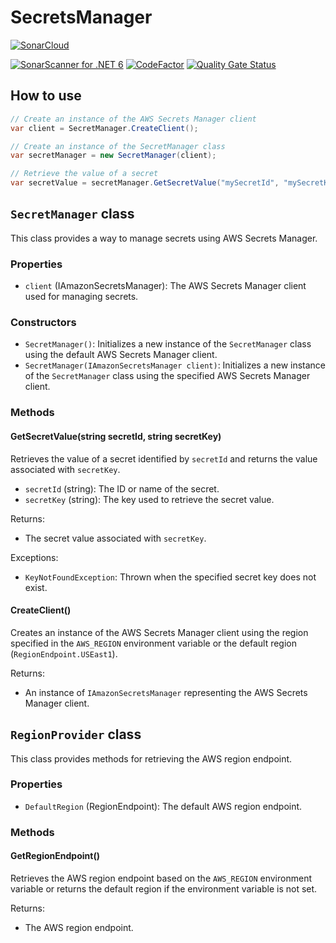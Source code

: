 # SecretsManager

[![SonarCloud](https://sonarcloud.io/images/project_badges/sonarcloud-white.svg)](https://sonarcloud.io/summary/new_code?id=The-Poolz_SecretsManager)

[![SonarScanner for .NET 6](https://github.com/The-Poolz/SecretsManager/actions/workflows/dotnet.yml/badge.svg?branch=master)](https://github.com/The-Poolz/SecretsManager/actions/workflows/dotnet.yml)
[![CodeFactor](https://www.codefactor.io/repository/github/the-poolz/secretsmanager/badge)](https://www.codefactor.io/repository/github/the-poolz/secretsmanager)
[![Quality Gate Status](https://sonarcloud.io/api/project_badges/measure?project=The-Poolz_SecretsManager&metric=alert_status&token=372f9dddfc2bc5547a55e9a85cf072de406df1de)](https://sonarcloud.io/summary/new_code?id=The-Poolz_SecretsManager)

## How to use

```csharp
// Create an instance of the AWS Secrets Manager client
var client = SecretManager.CreateClient();

// Create an instance of the SecretManager class
var secretManager = new SecretManager(client);

// Retrieve the value of a secret
var secretValue = secretManager.GetSecretValue("mySecretId", "mySecretKey");
```

## `SecretManager` class

This class provides a way to manage secrets using AWS Secrets Manager.

### Properties

- `client` (IAmazonSecretsManager): The AWS Secrets Manager client used for managing secrets.

### Constructors

- `SecretManager()`: Initializes a new instance of the `SecretManager` class using the default AWS Secrets Manager client.
- `SecretManager(IAmazonSecretsManager client)`: Initializes a new instance of the `SecretManager` class using the specified AWS Secrets Manager client.

### Methods

#### GetSecretValue(string secretId, string secretKey)

Retrieves the value of a secret identified by `secretId` and returns the value associated with `secretKey`.

- `secretId` (string): The ID or name of the secret.
- `secretKey` (string): The key used to retrieve the secret value.

Returns:
- The secret value associated with `secretKey`.

Exceptions:

- `KeyNotFoundException`: Thrown when the specified secret key does not exist.

#### CreateClient()

Creates an instance of the AWS Secrets Manager client using the region specified in the `AWS_REGION` environment variable or the default region (`RegionEndpoint.USEast1`).

Returns:

- An instance of `IAmazonSecretsManager` representing the AWS Secrets Manager client.

## `RegionProvider` class

This class provides methods for retrieving the AWS region endpoint.

### Properties

- `DefaultRegion` (RegionEndpoint): The default AWS region endpoint.

### Methods

#### GetRegionEndpoint()

Retrieves the AWS region endpoint based on the `AWS_REGION` environment variable or returns the default region if the environment variable is not set.

Returns:

- The AWS region endpoint.

